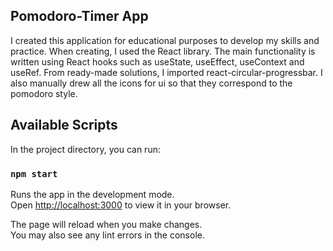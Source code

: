 ## Pomodoro-Timer App
I created this application for educational purposes to develop my skills and practice. When creating, I used the React library. The main functionality is written using React hooks such as useState, useEffect, useContext and useRef. From ready-made solutions, I imported react-circular-progressbar. I also manually drew all the icons for ui so that they correspond to the pomodoro style.

## Available Scripts

In the project directory, you can run:

### `npm start`

Runs the app in the development mode.\
Open [http://localhost:3000](http://localhost:3000) to view it in your browser.

The page will reload when you make changes.\
You may also see any lint errors in the console.
